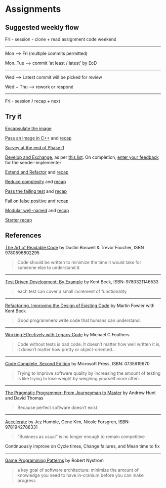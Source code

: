 # Assignments

## Suggested weekly flow

Fri - session - clone + read assignment code
weekend

---

Mon --> Fri (multiple commits permitted)

Mon..Tue --> commit 'at least / latest' by EoD

---

Wed --> Latest commit will be picked for review

Wed + Thu --> rework or respond

---

Fri - session / recap + next

## Try it

[Encapsulate the image](https://classroom.github.com/a/kZBy8U-3)

[Pass an image in C++](https://classroom.github.com/a/sBrgW2Zl) and [recap](pass-an-image-recap.md)

[Survey at the end of Phase-1](https://forms.microsoft.com/Pages/ResponsePage.aspx?id=LXpAGnV2F02GkrOsKFMG5MIBykE8w1FAqEb47Plu6GVUQVhHMFdRMkdIRkFWQ0tWMFRJV1JaNlhXVS4u)

[Develop and Exchange](streaming-project.md), as per [this list](exchange-rota.pdf). On completion, [enter your feedback](https://forms.office.com/e/A8JC71tmmi) for the sender-implementer

[Extend and Refactor](extend-refactor.md) and [recap](extend-refactor-recap.md)

[Reduce complexity](functional.md) and [recap](functional-recap.md)

[Pass the failing test](pass.md) and [recap](test-pass-recap.md)

[Fail on false positive](fail.md) and [recap](test-failer-recap.md)

[Modular well-named](small.md) and [recap](well-named-recap.md)

[Starter recap](spring-recap.md)

## References

[The Art of Readable Code](https://www.oreilly.com/library/view/the-art-of/9781449318482/) by Dustin Boswell & Trevor Foucher, ISBN 9780596802295

>Code should be written to minimize the time it would take for someone else to understand it.

---
[Test Driven Development: By Example](https://www.oreilly.com/library/view/test-driven-development/0321146530/)
by Kent Beck, ISBN: 9780321146533

>each test can cover a small increment of functionality

---
[Refactoring, Improving the Design of Existing Code](https://martinfowler.com/books/refactoring.html) by Martin Fowler with Kent Beck

>Good programmers write code that humans can understand.

---
[Working Effectively with Legacy Code](https://www.oreilly.com/library/view/working-effectively-with/0131177052/) by Michael C Feathers

>Code without tests is bad code. It doesn’t matter how well written it is; it doesn’t matter how pretty or object-oriented...

---
[Code Complete, Second Edition](https://www.oreilly.com/library/view/code-complete-second/0735619670/) by Microsoft Press,
ISBN: 0735619670

>Trying to improve software quality by increasing the amount of testing is like trying to lose weight by weighing yourself more often.

---
[The Pragmatic Programmer: From Journeyman to Master](https://www.oreilly.com/library/view/the-pragmatic-programmer/020161622X/)
by Andrew Hunt and David Thomas

>Because perfect software doesn’t exist

---
[Accelerate](https://www.oreilly.com/library/view/accelerate/9781457191435/)
by Jez Humble, Gene Kim, Nicole Forsgren,
ISBN: 9781942788331

>“Business as usual” is no longer enough to remain competitive

Continuously improve on Cycle times, Change failures, and Mean time to fix

---
[Game Programming Patterns](https://gameprogrammingpatterns.com/)
by Robert Nystrom

>a key goal of software architecture: minimize the amount of knowledge you need
to have in-cranium before you can make progress
